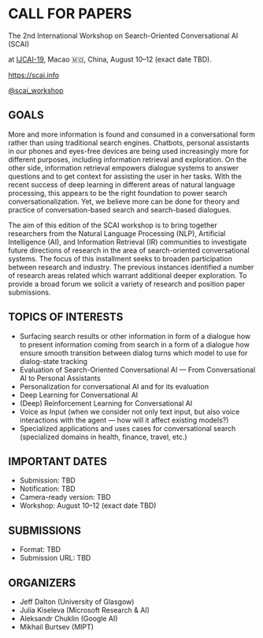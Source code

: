 # CALL FOR PAPERS

The 2nd International Workshop on Search-Oriented Conversational AI (SCAI)


at [IJCAI-19](https://www.ijcai19.org/workshops.html), Macao 🇲🇴, China, August 10–12 (exact date TBD).

<https://scai.info>

[@scai\_workshop](https://twitter.com/scai_workshop)


## GOALS
More and more information is found and consumed in a conversational form
rather than using traditional search engines. Chatbots, personal assistants
in our phones and eyes-free devices are being used increasingly more for
different purposes, including information retrieval and exploration. On the
other side, information retrieval empowers dialogue systems to answer
questions and to get context for assisting the user in her tasks.  With the
recent success of deep learning in different areas of natural language
processing, this appears to be the right foundation to power search
conversationalization. Yet, we believe more can be done for theory and
practice of conversation-based search and search-based dialogues.

The aim of this edition of the SCAI workshop is to bring together researchers from the Natural Language Processing (NLP), Artificial Intelligence (AI), and Information Retrieval (IR) communities to investigate future directions of research in the area of search-oriented conversational systems. The focus of this installment seeks to broaden participation between research and industry. The previous instances identified a number of research areas related which warrant additional deeper exploration. To provide a broad forum we solicit a variety of research and position paper submissions. 

## TOPICS OF INTERESTS
   * Surfacing search results or other information in form of a dialogue
  how to present information coming from search in a form of a dialogue
  how ensure smooth transition between dialog turns
  which model to use for dialog-state tracking
* Evaluation of Search-Oriented Conversational AI — From
  Conversational AI to Personal Assistants
* Personalization for conversational AI and for its evaluation
* Deep Learning for Conversational AI
* (Deep) Reinforcement Learning for Conversational AI
* Voice as Input (when we consider not only text input, but also voice
  interactions with the agent — how will it affect existing models?)
* Specialized applications and uses cases for conversational search (specialized domains in health, finance, travel, etc.)


## IMPORTANT DATES
  * Submission:  TBD
  * Notification: TBD
  * Camera-ready version: TBD
  * Workshop: August 10–12 (exact date TBD)

## SUBMISSIONS
  * Format: TBD
  * Submission URL: TBD

## ORGANIZERS
- Jeff Dalton (University of Glasgow)
- Julia Kiseleva (Microsoft Research & AI)
- Aleksandr Chuklin (Google AI)
- Mikhail Burtsev (MIPT)
